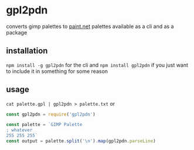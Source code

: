 # gpl2pdn
converts gimp palettes to [paint.net](https://getpaint.net) palettes
available as a cli and as a package

## installation
`npm install -g gpl2pdn` for the cli and `npm install gpl2pdn` if you just want to include it in  something for some reason

## usage
`cat palette.gpl | gpl2pdn > palette.txt`
or
```js
const gpl2pdn = require('gpl2pdn')

const palette = `GIMP Palette
; whatever
255 255 255`
const output = palette.split('\n').map(gpl2pdn.parseLine)
```